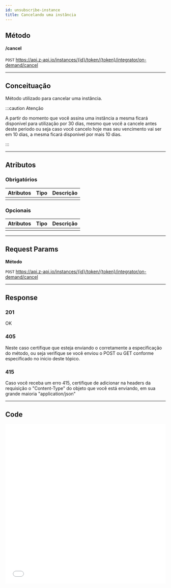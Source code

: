 ```yaml
---
id: unsubscribe-instance
title: Cancelando uma instância
---
```


## Método

#### /cancel

`POST` https://api.z-api.io/instances/{id}/token/{token}/integrator/on-demand/cancel

---

## Conceituação

Método utilizado para cancelar uma instância.

:::caution Atenção

A partir do momento que você assina uma instância a mesma ficará disponivel para utilização por 30 dias, mesmo que você a cancele antes deste periodo ou seja caso você cancelo hoje mas seu vencimento vai ser em 10 dias, a mesma ficará disponivel por mais 10 dias.

:::

---

## Atributos

### Obrigatórios

| Atributos | Tipo | Descrição |
| :-------- | :--: | :-------- |
|           |      |           |

### Opcionais

| Atributos | Tipo | Descrição |
| :-------- | :--: | :-------- |
|           |      |           |

---

## Request Params

**Método**

`POST` https://api.z-api.io/instances/{id}/token/{token}/integrator/on-demand/cancel

---

## Response

### 201

OK

### 405

Neste caso certifique que esteja enviando o corretamente a especificação do método, ou seja verifique se você enviou o POST ou GET conforme especificado no inicio deste tópico.

### 415

Caso você receba um erro 415, certifique de adicionar na headers da requisição o "Content-Type" do objeto que você está enviando, em sua grande maioria "application/json"

---

## Code

<iframe src="//api.apiembed.com/?source=https://raw.githubusercontent.com/Z-API/z-api-docs/main/json-examples/unsubscribe-instance.json&targets=all" frameborder="0" scrolling="no" width="100%" height="500px" seamless></iframe>
